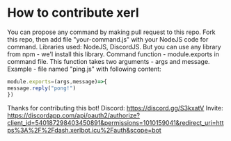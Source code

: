 # How to contribute xerl
You can propose any command by making pull request to this repo.
Fork this repo, then add file "your-command.js" with your NodeJS code for command.
Libraries used: NodeJS, DiscordJS. But you can use any library from npm - we'l install this library.
Command function - module.exports in command file. This function takes two arguments - args and message.
Example - file named "ping.js" with following content:
```javascript
module.exports=(args,message)=>{
message.reply("pong!")
})
```
Thanks for contributing this bot! 
Discord: https://discord.gg/S3kxatV
Invite: https://discordapp.com/api/oauth2/authorize?client_id=540187298403450891&permissions=1010159041&redirect_uri=https%3A%2F%2Fdash.xerlbot.icu%2Fauth&scope=bot
